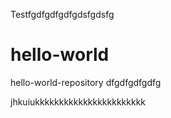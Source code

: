 Testfgdfgdfgdfgdsfgdsfg

# hello-world
hello-world-repository
dfgdfgdfgdfg


jhkuiukkkkkkkkkkkkkkkkkkkkkkk
